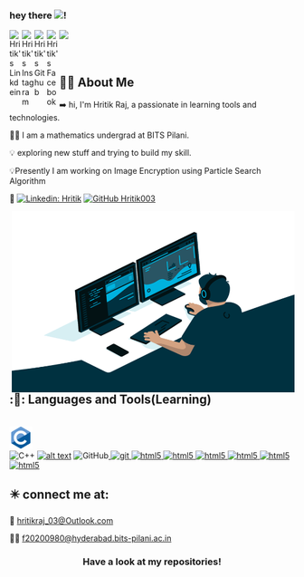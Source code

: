 ### hey there <img src="https://media.giphy.com/media/hvRJCLFzcasrR4ia7z/giphy.gif" width="1rem">!

<a href="https://www.linkedin.com/in/hritik-raj-chanda-08176920a/https://www.linkedin.com/in/hritik-raj-chanda-08176920a/">
  <img align="left" alt="Hritik's Linkdein" width="22px" src="https://cdn.jsdelivr.net/npm/simple-icons@v3/icons/linkedin.svg" />
</a>
<a href="https://instagram.com/_hey.harmony_/">
  <img align="left" alt="Hritik's Instagram" width="22px" src="https://cdn.jsdelivr.net/npm/simple-icons@v3/icons/instagram.svg" />
</a>
<a href="https://github.com/Hritik003">
  <img align="left" alt="Hritik's Github" width="22px" src="https://cdn.jsdelivr.net/npm/simple-icons@v3/icons/github.svg" />
</a>
<a href="https://www.facebook.com/profile.php?id=100057409264628">
  <img align="left" alt="Hritik's Facebook" width="22px" src="https://cdn.jsdelivr.net/npm/simple-icons@v3/icons/facebook.svg" />
</a>

![](https://visitor-badge.glitch.me/badge?page_id=Hritik003.Hritik003)

<br />


##  :man_technologist: About Me 

➡️ hi, I'm Hritik Raj, a passionate in learning tools and technologies. 

👨‍🦱 I am a mathematics undergrad at BITS Pilani.

💡 exploring new stuff and trying to build my skill.

💡Presently I am working on Image Encryption using Particle Search Algorithm

:bow: 
[![Linkedin: Hritik](https://img.shields.io/badge/-Hritik-blue?style=flat-square&logo=Linkedin&logoColor=white&link=https://www.linkedin.com/in/hritik-raj-chanda-08176920a/)](https://www.linkedin.com/in/hritik-raj-chanda-08176920a/)
[![GitHub Hritik003](https://img.shields.io/github/followers/Hritik003?label=follow&style=social)](https://github.com/Hritik003)




<img align="right" alt="GIF" src="https://github.com/Hritik003/Hritik003/blob/main/code.gif?raw=true" width="500" height="320" />
 
 ## :💬: Languages and Tools(Learning)

<code><a> <img src="https://raw.githubusercontent.com/devicons/devicon/master/icons/c/c-original.svg" alt="c" width="40" height="40"/> </a></code>
![C++](https://img.shields.io/badge/C%2B%2B-00599C?style=for-the-badge&logo=c%2B%2B&logoColor=white)
<a href="https://www.java.com/en/"> ![alt text](https://img.shields.io/badge/Java-ED8B00?style=for-the-badge&logo=java&logoColor=white)</a>
![GitHub](https://img.shields.io/badge/-GitHub-181717?style=for-the-badge&logo=github)<a href="https://git-scm.com/" target="_blank"> <img src="https://www.vectorlogo.zone/logos/git-scm/git-scm-icon.svg" alt="git" width="40" height="40"/> </a> <a href="https://www.w3.org/html/" target="_blank"> <img src="https://cdn-icons-png.flaticon.com/512/732/732190.png" alt="html5" width="40" height="40"/> </a> <a href="https://www.w3.org/html/" target="_blank"> <img src="https://cdn-icons-png.flaticon.com/512/174/174854.png" alt="html5" width="40" height="40"/> </a> <a href="https://www.w3.org/html/" target="_blank"> <img src="https://i0.wp.com/theicom.org/wp-content/uploads/2016/03/js-logo.png?resize=300%2C300&ssl=1" alt="html5" width="40" height="40"/> </a> <a href="https://www.w3.org/html/" target="_blank"> <img src="https://cdn-icons-png.flaticon.com/512/5968/5968672.png" alt="html5" width="40" height="40"/> </a> <a href="https://www.w3.org/html/" target="_blank"> <img src="https://www.interviewbit.com/blog/wp-content/uploads/2021/10/jquery-logo-vertical_large_square.png" alt="html5" width="40" height="40"/> </a> <a href="/?s_tid=gn_logo" class="svg_link navbar-brand" tabindex="3">
<img src="https://in.mathworks.com/etc.clientlibs/mathworks/clientlibs/customer-ui/templates/common/resources/images/pic-header-mathworks-logo.20221030234646672.svg" alt="html5" width="150" height="40"/></a>


## ✴️ connect me at:

💼 hritikraj_03@Outlook.com

👨‍💼 f20200980@hyderabad.bits-pilani.ac.in




<div align="center">

### Have a look at my repositories!

</div>

